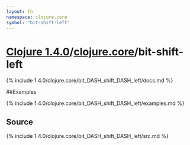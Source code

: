```yaml
---
layout: fn
namespace: clojure.core
symbol: "bit-shift-left"
---
```


# [Clojure 1.4.0](../../)/[clojure.core](../)/bit-shift-left

{% include 1.4.0/clojure.core/bit_DASH_shift_DASH_left/docs.md %}

##Examples

{% include 1.4.0/clojure.core/bit_DASH_shift_DASH_left/examples.md %}
## Source
{% include 1.4.0/clojure.core/bit_DASH_shift_DASH_left/src.md %}

